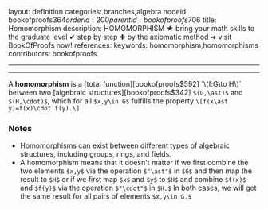 layout: definition
categories: branches,algebra
nodeid: bookofproofs$364
orderid: 200
parentid: bookofproofs$706
title: Homomorphism
description: HOMOMORPHISM ★ bring your math skills to the graduate level ✔ step by step ✚ by the axiomatic method ➜ visit BookOfProofs now!
references: 
keywords: homomorphism,homomorphisms
contributors: bookofproofs

---


---

A **homomorphism** is a [total function][bookofproofs$592] `\(f:G\to H\)` between two [algebraic structures][bookofproofs$342] `$(G,\ast)$` and `$(H,\cdot)$`, which for all `$x,y\in G$` fulfills the property 
`\[f(x\ast y)=f(x)\cdot f(y).\]`

### Notes

* Homomorphisms can exist between different types of algebraic structures, including groups, rings, and fields.
* A homomorphism means that it doesn't matter if we first combine the two elements `$x,y$` via the operation `$"\ast"$` in `$G$` and then map the result to `$H$` or if we first map `$x$` and `$y$` to `$H$` and combine `$f(x)$` and `$f(y)$` via the operation `$"\cdot"$` in `$H.$` In both cases, we will get the same result for all pairs of elements `$x,y\in G.$`

